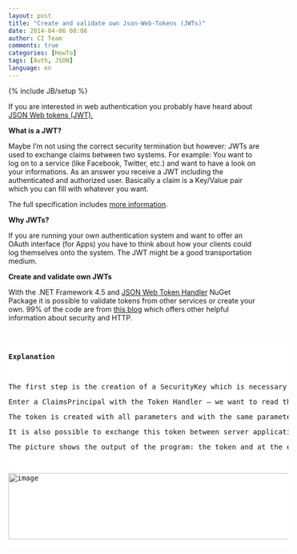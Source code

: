 ```yaml
---
layout: post
title: "Create and validate own Json-Web-Tokens (JWTs)"
date: 2014-04-06 08:08
author: CI Team
comments: true
categories: [HowTo]
tags: [Auth, JSON]
language: en
---
```

{% include JB/setup %}
<p>If you are interested in web authentication you probably have heard about <a href="http://self-issued.info/docs/draft-ietf-oauth-json-web-token.html">JSON Web tokens (JWT).</a></p> 
<b>What is a JWT?</b>

<p>Maybe I’m not using the correct security termination but however: JWTs are used to exchange claims between two systems. For example: You want to log on to a service (like Facebook, Twitter, etc.) and want to have a look on your informations. As an answer you receive a JWT including the authenticated and authorized user. Basically a claim is a Key/Value pair which you can fill with whatever you want.
<p>The full specification includes <a href="http://self-issued.info/docs/draft-ietf-oauth-json-web-token.html">more information</a>. <p><b>Why JWTs?</b></p> <p>If you are running your own authentication system and want to offer an OAuth interface (for Apps) you have to think about how your clients could log themselves onto the system. The JWT might be a good transportation medium. <p><b>Create and validate own JWTs</b></p> <p>With the .NET Framework 4.5 and <a href="https://www.nuget.org/packages/System.IdentityModel.Tokens.Jwt/">JSON Web Token Handler</a> NuGet Package it is possible to validate tokens from other services or create your own. 99% of the code are from <a href="http://pfelix.wordpress.com/2012/11/27/json-web-tokens-and-the-new-jwtsecuritytokenhandler-class/">this blog</a> which offers other helpful information about security and HTTP. <p>&nbsp; <p> <div id="scid:9D7513F9-C04C-4721-824A-2B34F0212519:c390b28c-224c-4545-a928-773e26e667e2" class="wlWriterEditableSmartContent" style="float: none; padding-bottom: 0px; padding-top: 0px; padding-left: 0px; margin: 0px; display: inline; padding-right: 0px"><pre style=" width: 560px; height: 404px;background-color:White;overflow: auto;"><div><!--

Code highlighting produced by Actipro CodeHighlighter (freeware)
http://www.CodeHighlighter.com/

--><span style="color: #800080;">1</span><span style="color: #000000;">: </span><span style="color: #008000;">//</span><span style="color: #008000;"> Code source is from this awesome blog: </span><span style="color: #008000;">
</span><span style="color: #000000;">   </span><span style="color: #800080;">2</span><span style="color: #000000;">: </span><span style="color: #008000;">//</span><span style="color: #008000;"> </span><span style="color: #008000; text-decoration: underline;">http://pfelix.wordpress.com/2012/11/27/json-web-tokens-and-the-new-jwtsecuritytokenhandler-class/</span><span style="color: #008000;">
</span><span style="color: #000000;">   </span><span style="color: #800080;">3</span><span style="color: #000000;">: </span><span style="color: #0000FF;">class</span><span style="color: #000000;"> Program
   </span><span style="color: #800080;">4</span><span style="color: #000000;">: {
   </span><span style="color: #800080;">5</span><span style="color: #000000;">:     </span><span style="color: #0000FF;">static</span><span style="color: #000000;"> </span><span style="color: #0000FF;">void</span><span style="color: #000000;"> Main(</span><span style="color: #0000FF;">string</span><span style="color: #000000;">[] args)
   </span><span style="color: #800080;">6</span><span style="color: #000000;">:     {
   </span><span style="color: #800080;">7</span><span style="color: #000000;">:         var securityKey </span><span style="color: #000000;">=</span><span style="color: #000000;"> GetBytes(</span><span style="color: #800000;">&quot;</span><span style="color: #800000;">ThisIsAnImportantStringAndIHaveNoIdeaIfThisIsVerySecureOrNot!</span><span style="color: #800000;">&quot;</span><span style="color: #000000;">);
   </span><span style="color: #800080;">8</span><span style="color: #000000;">:  
   </span><span style="color: #800080;">9</span><span style="color: #000000;">:         var tokenHandler </span><span style="color: #000000;">=</span><span style="color: #000000;"> </span><span style="color: #0000FF;">new</span><span style="color: #000000;"> JwtSecurityTokenHandler();
  </span><span style="color: #800080;">10</span><span style="color: #000000;">:  
  </span><span style="color: #800080;">11</span><span style="color: #000000;">:         </span><span style="color: #008000;">//</span><span style="color: #008000;"> Token Creation</span><span style="color: #008000;">
</span><span style="color: #000000;">  </span><span style="color: #800080;">12</span><span style="color: #000000;">:         var now </span><span style="color: #000000;">=</span><span style="color: #000000;"> DateTime.UtcNow;
  </span><span style="color: #800080;">13</span><span style="color: #000000;">:         var tokenDescriptor </span><span style="color: #000000;">=</span><span style="color: #000000;"> </span><span style="color: #0000FF;">new</span><span style="color: #000000;"> SecurityTokenDescriptor
  </span><span style="color: #800080;">14</span><span style="color: #000000;">:         {
  </span><span style="color: #800080;">15</span><span style="color: #000000;">:             Subject </span><span style="color: #000000;">=</span><span style="color: #000000;"> </span><span style="color: #0000FF;">new</span><span style="color: #000000;"> ClaimsIdentity(</span><span style="color: #0000FF;">new</span><span style="color: #000000;"> Claim[]
  </span><span style="color: #800080;">16</span><span style="color: #000000;">:                     {
  </span><span style="color: #800080;">17</span><span style="color: #000000;">:                         </span><span style="color: #0000FF;">new</span><span style="color: #000000;"> Claim(ClaimTypes.Name, </span><span style="color: #800000;">&quot;</span><span style="color: #800000;">Pedro</span><span style="color: #800000;">&quot;</span><span style="color: #000000;">),
  </span><span style="color: #800080;">18</span><span style="color: #000000;">:                         </span><span style="color: #0000FF;">new</span><span style="color: #000000;"> Claim(ClaimTypes.Role, </span><span style="color: #800000;">&quot;</span><span style="color: #800000;">Author</span><span style="color: #800000;">&quot;</span><span style="color: #000000;">), 
  </span><span style="color: #800080;">19</span><span style="color: #000000;">:                     }),
  </span><span style="color: #800080;">20</span><span style="color: #000000;">:             TokenIssuerName </span><span style="color: #000000;">=</span><span style="color: #000000;"> </span><span style="color: #800000;">&quot;</span><span style="color: #800000;">self</span><span style="color: #800000;">&quot;</span><span style="color: #000000;">,
  </span><span style="color: #800080;">21</span><span style="color: #000000;">:             AppliesToAddress </span><span style="color: #000000;">=</span><span style="color: #000000;"> </span><span style="color: #800000;">&quot;</span><span style="color: #800000;">http://www.example.com</span><span style="color: #800000;">&quot;</span><span style="color: #000000;">,
  </span><span style="color: #800080;">22</span><span style="color: #000000;">:             Lifetime </span><span style="color: #000000;">=</span><span style="color: #000000;"> </span><span style="color: #0000FF;">new</span><span style="color: #000000;"> Lifetime(now, now.AddMinutes(</span><span style="color: #800080;">2</span><span style="color: #000000;">)),
  </span><span style="color: #800080;">23</span><span style="color: #000000;">:             SigningCredentials </span><span style="color: #000000;">=</span><span style="color: #000000;"> </span><span style="color: #0000FF;">new</span><span style="color: #000000;"> SigningCredentials(
  </span><span style="color: #800080;">24</span><span style="color: #000000;">:                 </span><span style="color: #0000FF;">new</span><span style="color: #000000;"> InMemorySymmetricSecurityKey(securityKey),
  </span><span style="color: #800080;">25</span><span style="color: #000000;">:                 </span><span style="color: #800000;">&quot;</span><span style="color: #800000;">http://www.w3.org/2001/04/xmldsig-more#hmac-sha256</span><span style="color: #800000;">&quot;</span><span style="color: #000000;">,
  </span><span style="color: #800080;">26</span><span style="color: #000000;">:                 </span><span style="color: #800000;">&quot;</span><span style="color: #800000;">http://www.w3.org/2001/04/xmlenc#sha256</span><span style="color: #800000;">&quot;</span><span style="color: #000000;">),
  </span><span style="color: #800080;">27</span><span style="color: #000000;">:         };
  </span><span style="color: #800080;">28</span><span style="color: #000000;">:         var token </span><span style="color: #000000;">=</span><span style="color: #000000;"> tokenHandler.CreateToken(tokenDescriptor);
  </span><span style="color: #800080;">29</span><span style="color: #000000;">:  
  </span><span style="color: #800080;">30</span><span style="color: #000000;">:         </span><span style="color: #008000;">//</span><span style="color: #008000;"> Generate Token and return string</span><span style="color: #008000;">
</span><span style="color: #000000;">  </span><span style="color: #800080;">31</span><span style="color: #000000;">:         var tokenString </span><span style="color: #000000;">=</span><span style="color: #000000;"> tokenHandler.WriteToken(token);
  </span><span style="color: #800080;">32</span><span style="color: #000000;">:         Console.WriteLine(tokenString);
  </span><span style="color: #800080;">33</span><span style="color: #000000;">:         
  </span><span style="color: #800080;">34</span><span style="color: #000000;">:         </span><span style="color: #008000;">//</span><span style="color: #008000;"> Token Validation</span><span style="color: #008000;">
</span><span style="color: #000000;">  </span><span style="color: #800080;">35</span><span style="color: #000000;">:         var validationParameters </span><span style="color: #000000;">=</span><span style="color: #000000;"> </span><span style="color: #0000FF;">new</span><span style="color: #000000;"> TokenValidationParameters()
  </span><span style="color: #800080;">36</span><span style="color: #000000;">:         {
  </span><span style="color: #800080;">37</span><span style="color: #000000;">:             AllowedAudience </span><span style="color: #000000;">=</span><span style="color: #000000;"> </span><span style="color: #800000;">&quot;</span><span style="color: #800000;">http://www.example.com</span><span style="color: #800000;">&quot;</span><span style="color: #000000;">,
  </span><span style="color: #800080;">38</span><span style="color: #000000;">:             SigningToken </span><span style="color: #000000;">=</span><span style="color: #000000;"> </span><span style="color: #0000FF;">new</span><span style="color: #000000;"> BinarySecretSecurityToken(securityKey),
  </span><span style="color: #800080;">39</span><span style="color: #000000;">:             ValidIssuer </span><span style="color: #000000;">=</span><span style="color: #000000;"> </span><span style="color: #800000;">&quot;</span><span style="color: #800000;">self</span><span style="color: #800000;">&quot;</span><span style="color: #000000;">
  </span><span style="color: #800080;">40</span><span style="color: #000000;">:         };
  </span><span style="color: #800080;">41</span><span style="color: #000000;">:  
  </span><span style="color: #800080;">42</span><span style="color: #000000;">:         </span><span style="color: #008000;">//</span><span style="color: #008000;"> from Token to ClaimsPrincipal - easy!</span><span style="color: #008000;">
</span><span style="color: #000000;">  </span><span style="color: #800080;">43</span><span style="color: #000000;">:         var principal </span><span style="color: #000000;">=</span><span style="color: #000000;"> tokenHandler.ValidateToken(tokenString, validationParameters);
  </span><span style="color: #800080;">44</span><span style="color: #000000;">:  
  </span><span style="color: #800080;">45</span><span style="color: #000000;">:         Console.WriteLine(principal.Claims.Single(x </span><span style="color: #000000;">=&gt;</span><span style="color: #000000;"> x.Type </span><span style="color: #000000;">==</span><span style="color: #000000;"> ClaimTypes.Name).Value);
  </span><span style="color: #800080;">46</span><span style="color: #000000;">:  
  </span><span style="color: #800080;">47</span><span style="color: #000000;">:         Console.ReadLine();
  </span><span style="color: #800080;">48</span><span style="color: #000000;">:     }
  </span><span style="color: #800080;">49</span><span style="color: #000000;">:  
  </span><span style="color: #800080;">50</span><span style="color: #000000;">:     </span><span style="color: #0000FF;">static</span><span style="color: #000000;"> </span><span style="color: #0000FF;">byte</span><span style="color: #000000;">[] GetBytes(</span><span style="color: #0000FF;">string</span><span style="color: #000000;"> str)
  </span><span style="color: #800080;">51</span><span style="color: #000000;">:     {
  </span><span style="color: #800080;">52</span><span style="color: #000000;">:         </span><span style="color: #0000FF;">byte</span><span style="color: #000000;">[] bytes </span><span style="color: #000000;">=</span><span style="color: #000000;"> </span><span style="color: #0000FF;">new</span><span style="color: #000000;"> </span><span style="color: #0000FF;">byte</span><span style="color: #000000;">[str.Length </span><span style="color: #000000;">*</span><span style="color: #000000;"> </span><span style="color: #0000FF;">sizeof</span><span style="color: #000000;">(</span><span style="color: #0000FF;">char</span><span style="color: #000000;">)];
  </span><span style="color: #800080;">53</span><span style="color: #000000;">:         System.Buffer.BlockCopy(str.ToCharArray(), </span><span style="color: #800080;">0</span><span style="color: #000000;">, bytes, </span><span style="color: #800080;">0</span><span style="color: #000000;">, bytes.Length);
  </span><span style="color: #800080;">54</span><span style="color: #000000;">:         </span><span style="color: #0000FF;">return</span><span style="color: #000000;"> bytes;
  </span><span style="color: #800080;">55</span><span style="color: #000000;">:  
  </span><span style="color: #800080;">56</span><span style="color: #000000;">:     }
  </span><span style="color: #800080;">57</span><span style="color: #000000;">: }</span></div></pre><!-- Code inserted with Steve Dunn's Windows Live Writer Code Formatter Plugin.  http://dunnhq.com --></div><strong></strong>
<b>Explanation</b>
<p>The first step is the creation of a SecurityKey which is necessary for the TokenHandler. In this case it is a symmetric key which means both parties need the whole key. The JWT can be saved with different methods (like certificates). 
<p>Enter a ClaimsPrincipal with the Token Handler – we want to read this Claims later. 
<p>The token is created with all parameters and with the same parameters and the key we will make the token readable again. 
<p>It is also possible to exchange this token between server applications or app and service. 
<p>The picture shows the output of the program: the token and at the end the “name”-Claim.
<p>&nbsp; <p><img title="image" style="border-top: 0px; border-right: 0px; background-image: none; border-bottom: 0px; padding-top: 0px; padding-left: 0px; border-left: 0px; padding-right: 0px" border="0" alt="image" src="{{BASE_PATH}}/assets/wp-images-de/image_thumb1066.png" width="575" height="132">
<p>This code is of course also available on <a href="https://github.com/Code-Inside/Samples/tree/master/2013/JwtSampleApp">GitHub</a>.
